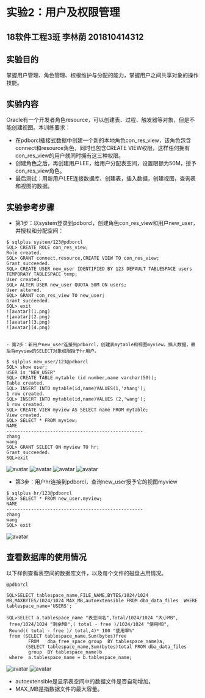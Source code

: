 # 实验2：用户及权限管理

## 18软件工程3班 李林荫 201810414312
## 实验目的

  掌握用户管理、角色管理、权根维护与分配的能力，掌握用户之间共享对象的操作技能。

## 实验内容

Oracle有一个开发者角色resource，可以创建表、过程、触发器等对象，但是不能创建视图。本训练要求：
- 在pdborcl插接式数据中创建一个新的本地角色con_res_view，该角色包含connect和resource角色，同时也包含CREATE VIEW权限，这样任何拥有con_res_view的用户就同时拥有这三种权限。
- 创建角色之后，再创建用户LEE，给用户分配表空间，设置限额为50M，授予con_res_view角色。
- 最后测试：用新用户LEE连接数据库、创建表，插入数据，创建视图，查询表和视图的数据。

## 实验参考步骤
- 第1步：以system登录到pdborcl，创建角色con_res_view和用户new_user，并授权和分配空间：
```
$ sqlplus system/123@pdborcl
SQL> CREATE ROLE con_res_view;
Role created.
SQL> GRANT connect,resource,CREATE VIEW TO con_res_view;
Grant succeeded.
SQL> CREATE USER new_user IDENTIFIED BY 123 DEFAULT TABLESPACE users TEMPORARY TABLESPACE temp;
User created.
SQL> ALTER USER new_user QUOTA 50M ON users;
User altered.
SQL> GRANT con_res_view TO new_user;
Grant succeeded.
SQL> exit
![avatar](1.png)
![avatar](2.png)
![avatar](3.png)
![avatar](4.png)


- 第2步：新用户new_user连接到pdborcl，创建表mytable和视图myview，插入数据，最后将myview的SELECT对象权限授予hr用户。
```
```
$ sqlplus new_user/123@pdborcl
SQL> show user;
USER is "NEW_USER"
SQL> CREATE TABLE mytable (id number,name varchar(50));
Table created.
SQL> INSERT INTO mytable(id,name)VALUES(1,'zhang');
1 row created.
SQL> INSERT INTO mytable(id,name)VALUES (2,'wang');
1 row created.
SQL> CREATE VIEW myview AS SELECT name FROM mytable;
View created.
SQL> SELECT * FROM myview;
NAME
--------------------------------------------------
zhang
wang
SQL> GRANT SELECT ON myview TO hr;
Grant succeeded.
SQL>exit
```

![avatar](5.png)
![avatar](6.png)
![avatar](7.png)
![avatar](8.png)

- 第3步：用户hr连接到pdborcl，查询new_user授予它的视图myview
```
$ sqlplus hr/123@pdborcl
SQL> SELECT * FROM new_user.myview;
NAME
--------------------------------------------------
zhang
wang
SQL> exit
```
![avatar](9.png)

## 查看数据库的使用情况
以下样例查看表空间的数据库文件，以及每个文件的磁盘占用情况。
```
@pdborcl

SQL>SELECT tablespace_name,FILE_NAME,BYTES/1024/1024 MB,MAXBYTES/1024/1024 MAX_MB,autoextensible FROM dba_data_files  WHERE  tablespace_name='USERS';

SQL>SELECT a.tablespace_name "表空间名",Total/1024/1024 "大小MB",
 free/1024/1024 "剩余MB",( total - free )/1024/1024 "使用MB",
 Round(( total - free )/ total,4)* 100 "使用率%"
 from (SELECT tablespace_name,Sum(bytes)free
        FROM   dba_free_space group  BY tablespace_name)a,
       (SELECT tablespace_name,Sum(bytes)total FROM dba_data_files
        group  BY tablespace_name)b
 where  a.tablespace_name = b.tablespace_name;
```
![avatar](10.png)
![avatar](11.png)

- autoextensible是显示表空间中的数据文件是否自动增加。
- MAX_MB是指数据文件的最大容量。